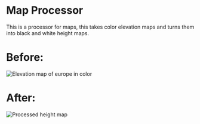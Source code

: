 # Map Processor
This is a processor for maps, this takes color elevation maps and turns them into black and white height maps.
# Before:
![Elevation map of europe in color](https://github.com/SpaceFishDev/Map-Processor/blob/master/elevationeurope1x1.png)
# After:
![Processed height map](https://github.com/SpaceFishDev/Map-Processor/blob/master/processed-img.png)
